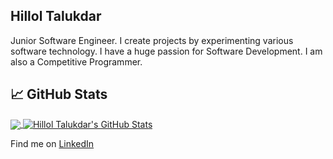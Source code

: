 <!-- # Hello there! <img src="https://raw.githubusercontent.com/MartinHeinz/MartinHeinz/master/wave.gif" width="30px"> -->

## Hillol Talukdar

Junior Software Engineer. I create projects by experimenting various software technology. I have a huge passion for Software Development. I am also a Competitive Programmer.

## &#x1f4c8; GitHub Stats

<a href="https://github.com/Hillol-Talukdar">
  <img align="center" src="https://github-readme-stats.vercel.app/api/top-langs/?username=Hillol-Talukdar&layout=compact&theme=dark" />
</a>
<a href="https://github.com/Hillol-Talukdar">
  <img align="center" src="https://github-readme-stats.vercel.app/api?username=Hillol-Talukdar&show_icons=true&line_height=27&count_private=true&title_color=ffffff&text_color=c9cacc&icon_color=2bbc8a&bg_color=1d1f21" alt="Hillol Talukdar's GitHub Stats" />
</a>

Find me on [LinkedIn](https://www.linkedin.com/in/hillol-talukdar-a175a51a3/)
